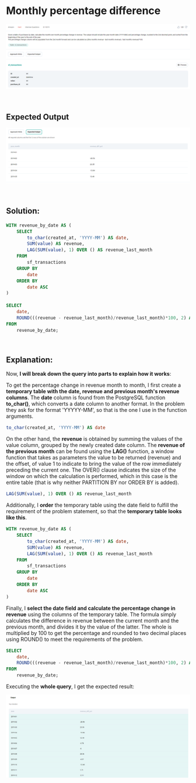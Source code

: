 # Monthly percentage difference

<div id="header" align="center">
  <img src="https://github.com/MartaCasdelg/StrataScratch-SQL-Challenges/blob/main/Hard/Images/Monthly_percentage_change_1.png" />
</div>

&nbsp;

## Expected Output

<div id="header" align="center">
  <img src="https://github.com/MartaCasdelg/StrataScratch-SQL-Challenges/blob/main/Hard/Images/monthly_percentage_change_2.png" />
</div>

&nbsp;


## Solution:

```sql
WITH revenue_by_date AS (
    SELECT
        to_char(created_at, 'YYYY-MM') AS date,
        SUM(value) AS revenue,
        LAG(SUM(value), 1) OVER () AS revenue_last_month
    FROM
        sf_transactions
    GROUP BY
        date
    ORDER BY
        date ASC
)

SELECT
    date,
    ROUND(((revenue - revenue_last_month)/revenue_last_month)*100, 2) AS revenue_diff_pct
FROM
    revenue_by_date;
```

&nbsp;

## Explanation:

Now, **I will break down the query into parts to explain how it works**:

To get the percentage change in revenue month to month, I first create a **temporary table with the date, revenue and previous month's revenue columns**. The **date** column is found from the PostgreSQL function **to_char()**, which converts a date column to another format. In the problem they ask for the format 'YYYYY-MM', so that is the one I use in the function arguments.

```sql
to_char(created_at, 'YYYY-MM') AS date
```

On the other hand, the **revenue** is obtained by summing the values of the value column, grouped by the newly created date column. The **revenue of the previous month** can be found using the **LAG()** function, a window function that takes as parameters the value to be returned (revenue) and the offset, of value 1 to indicate to bring the value of the row immediately preceding the current one. The OVER() clause indicates the size of the window on which the calculation is performed, which in this case is the entire table (that is why neither PARTITION BY nor ORDER BY is added). 

```sql
LAG(SUM(value), 1) OVER () AS revenue_last_month
```

Additionally, I **order** the temporary table using the date field to fulfill the requirement of the problem statement, so that the **temporary table looks like this**.

```sql
WITH revenue_by_date AS (
    SELECT
        to_char(created_at, 'YYYY-MM') AS date,
        SUM(value) AS revenue,
        LAG(SUM(value), 1) OVER () AS revenue_last_month
    FROM
        sf_transactions
    GROUP BY
        date
    ORDER BY
        date ASC
)
```

Finally, I **select the date field and calculate the percentage change in revenue** using the columns of the temporary table. The formula simply calculates the difference in revenue between the current month and the previous month, and divides it by the value of the latter. The whole is multiplied by 100 to get the percentage and rounded to two decimal places using ROUND() to meet the requirements of the problem.

```sql
SELECT
    date,
    ROUND(((revenue - revenue_last_month)/revenue_last_month)*100, 2) AS revenue_diff_pct
FROM
    revenue_by_date;
```

Executing the **whole query**, I get the expected result:

<div id="header" align="center">
  <img src="https://github.com/MartaCasdelg/StrataScratch-SQL-Challenges/blob/main/Hard/Images/monthly_percentage_change_output.png" />
</div>
